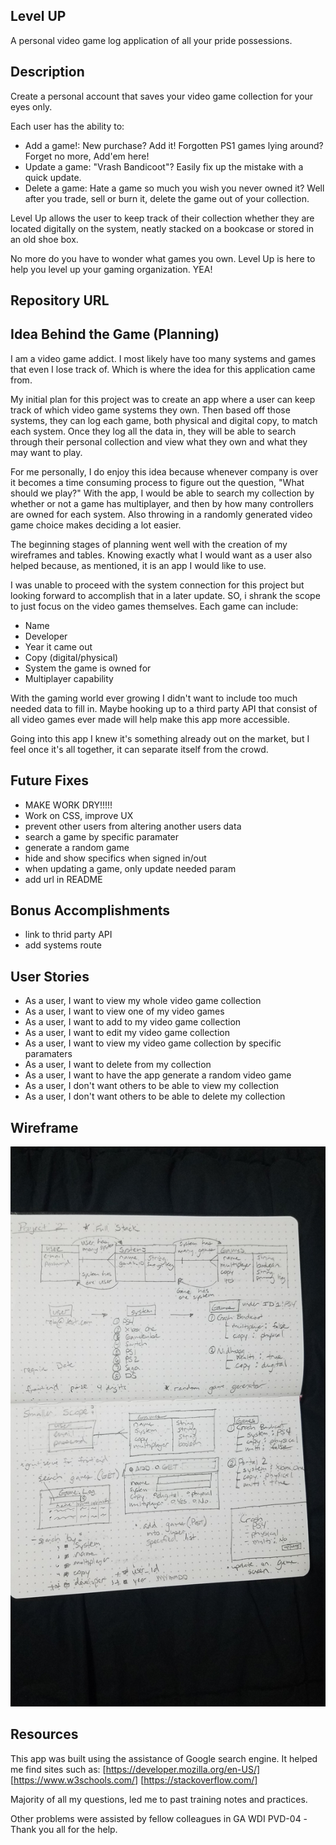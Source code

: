 ## Level UP
A personal video game log application of all your pride possessions.

## Description
Create a personal account that saves your video game collection for
your eyes only.

Each user has the ability to:
  - Add a game!: New purchase? Add it! Forgotten PS1 games lying
    around? Forget no more, Add'em here!
  - Update a game: "Vrash Bandicoot"? Easily fix up the mistake
    with a quick update.
  - Delete a game: Hate a game so much you wish you never owned it?
    Well after you trade, sell or burn it, delete the game out of
    your collection.

Level Up allows the user to keep track of their collection whether
they are located digitally on the system, neatly stacked on a
bookcase or stored in an old shoe box.

No more do you have to wonder what games you own. Level Up is here to help you level up your gaming organization. YEA!

## Repository URL


## Idea Behind the Game (Planning)
I am a video game addict. I most likely have too many systems and
games that even I lose track of. Which is where the idea for this
application came from.

My initial plan for this project was to create an app where a user
can keep track of which video game systems they own. Then based off
those systems, they can log each game, both physical and digital
copy, to match each system. Once they log all the data in, they
will be able to search through their personal collection and view
what they own and what they may want to play.

For me personally, I do enjoy this idea because whenever company is
over it becomes a time consuming process to figure out the
question, "What should we play?" With the app, I would be able to
search my collection by whether or not a game has multiplayer, and
then by how many controllers are owned for each system. Also
throwing in a randomly generated video game choice makes deciding a
lot easier.

The beginning stages of planning went well with the creation of my wireframes and tables. Knowing exactly what I would want as a user also helped because, as mentioned, it is an app I would like to use.

I was unable to proceed with the system connection for this project but looking forward to accomplish that in a later update. SO, i shrank the scope to just focus on the video games themselves. Each game can include:
  - Name
  - Developer
  - Year it came out
  - Copy (digital/physical)
  - System the game is owned for
  - Multiplayer capability

With the gaming world ever growing I didn't want to include too
much needed data to fill in. Maybe hooking up to a third party API
that consist of all video games ever made will help make this app
more accessible.

Going into this app I knew it's something already out on the
market, but I feel once it's all together, it can separate itself
from the crowd.

## Future Fixes
- MAKE WORK DRY!!!!!
- Work on CSS, improve UX
- prevent other users from altering another users data
- search a game by specific paramater
- generate a random game
- hide and show specifics when signed in/out
- when updating a game, only update needed param
- add url in README

## Bonus Accomplishments
- link to thrid party API
- add systems route


## User Stories
- As a user, I want to view my whole video game collection
- As a user, I want to view one of my video games
- As a user, I want to add to my video game collection
- As a user, I want to edit my video game collection
- As a user, I want to view my video game collection by specific
  paramaters
- As a user, I want to delete from my collection
- As a user, I want to have the app generate a random video game
- As a user, I don't want others to be able to view my collection
- As a user, I don't want others to be able to delete my collection

## Wireframe
![alt wireframe](./public/wirefram-proj2.jpg)

## Resources
  This app was built using the assistance of Google search engine.
  It helped me find sites such as:
    [https://developer.mozilla.org/en-US/]
    [https://www.w3schools.com/]
    [https://stackoverflow.com/]

  Majority of all my questions, led me to past training notes and
  practices.

  Other problems were assisted by fellow colleagues in GA WDI PVD-04
    -Thank you all for the help.
